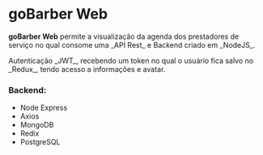 goBarber Web
============

<p> <strong>goBarber Web</strong> permite a visualização da agenda dos prestadores de serviço no qual consome uma _API Rest_ e Backend criado em _NodeJS_.</p>

<p>Autenticação _JWT_, recebendo um token no qual o usuário fica salvo no _Redux_, tendo acesso a informações e avatar.</p>

### Backend:
- Node Express
- Axios
- MongoDB
- Redix
- PostgreSQL
